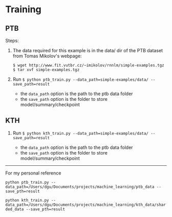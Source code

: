 # Training 

## PTB

Steps:

1. The data required for this example is in the data/ dir of the PTB dataset from Tomas Mikolov's webpage:

    ```
    $ wget http://www.fit.vutbr.cz/~imikolov/rnnlm/simple-examples.tgz
    $ tar xvf simple-examples.tgz
    ```

2. Run `$ python ptb_train.py --data_path=simple-examples/data/ --save_path=result`

    - the `data_path` option is the path to the ptb data folder
    - the `save_path` option is the folder to store model/summary/checkpoint 

## KTH

1. Run `$ python kth_train.py --data_path=simple-examples/data/ --save_path=result`

    - the `data_path` option is the path to the ptb data folder
    - the `save_path` option is the folder to store model/summary/checkpoint 
---

For my personal reference

`python ptb_train.py --data_path=/Users/dgu/Documents/projects/machine_learning/ptb_data --save_pth=result`

`python kth_train.py --data_path=/Users/dgu/Documents/projects/machine_learning/kth_data/sharded_data --save_pth=result`